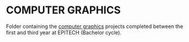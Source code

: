 # COMPUTER GRAPHICS

Folder containing the <ins>computer graphics</ins> projects completed between the first and third year at EPITECH (Bachelor cycle).
